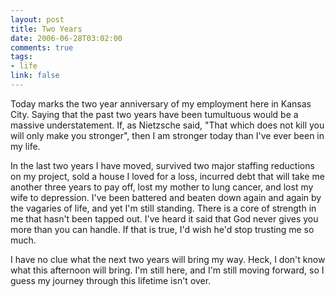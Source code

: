 ```yaml
--- 
layout: post
title: Two Years
date: 2006-06-28T03:02:00
comments: true
tags:
- life
link: false
---
```

Today marks the two year anniversary of my employment here in Kansas City. Saying that the past two years have been tumultuous would be a massive understatement. If, as Nietzsche said, "That which does not kill you will only make you stronger", then I am stronger today than I've ever been in my life.

In the last two years I have moved, survived two major staffing reductions on my project, sold a house I loved for a loss, incurred debt that will take me another three years to pay off, lost my mother to lung cancer, and lost my wife to depression. I've been battered and beaten down again and again by the vagaries of life, and yet I'm still standing. There is a core of strength in me that hasn't been tapped out. I've heard it said that God never gives you more than you can handle. If that is true, I'd wish he'd stop trusting me so much.

I have no clue what the next two years will bring my way. Heck, I don't know what this afternoon will bring. I'm still here, and I'm still moving forward, so I guess my journey through this lifetime isn't over.

